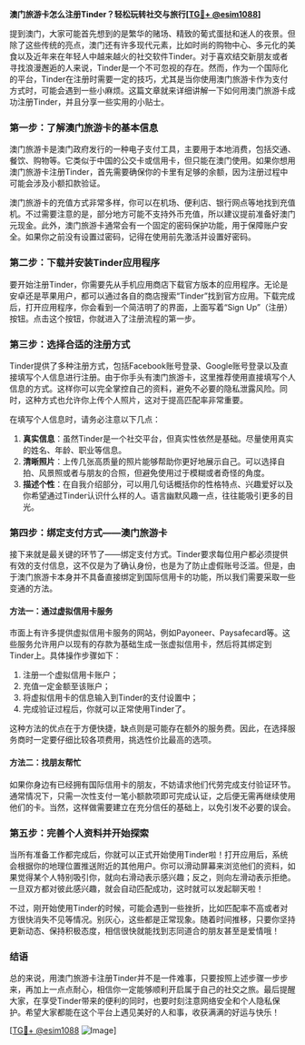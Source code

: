 **澳门旅游卡怎么注册Tinder？轻松玩转社交与旅行[[TG💪+ @esim1088](https://t.me/s/esim1088)]**

提到澳门，大家可能首先想到的是繁华的赌场、精致的葡式蛋挞和迷人的夜景。但除了这些传统的亮点，澳门还有许多现代元素，比如时尚的购物中心、多元化的美食以及近年来在年轻人中越来越火的社交软件Tinder。对于喜欢结交新朋友或者寻找浪漫邂逅的人来说，Tinder是一个不可忽视的存在。然而，作为一个国际化的平台，Tinder在注册时需要一定的技巧，尤其是当你使用澳门旅游卡作为支付方式时，可能会遇到一些小麻烦。这篇文章就来详细讲解一下如何用澳门旅游卡成功注册Tinder，并且分享一些实用的小贴士。

### 第一步：了解澳门旅游卡的基本信息

澳门旅游卡是澳门政府发行的一种电子支付工具，主要用于本地消费，包括交通、餐饮、购物等。它类似于中国的公交卡或信用卡，但只能在澳门使用。如果你想用澳门旅游卡注册Tinder，首先需要确保你的卡里有足够的余额，因为注册过程中可能会涉及小额扣款验证。

澳门旅游卡的充值方式非常多样，你可以在机场、便利店、银行网点等地找到充值机。不过需要注意的是，部分地方可能不支持外币充值，所以建议提前准备好澳门元现金。此外，澳门旅游卡通常会有一个固定的密码保护功能，用于保障账户安全。如果你之前没有设置过密码，记得在使用前先激活并设置好密码。

### 第二步：下载并安装Tinder应用程序

要开始注册Tinder，你需要先从手机应用商店下载官方版本的应用程序。无论是安卓还是苹果用户，都可以通过各自的商店搜索“Tinder”找到官方应用。下载完成后，打开应用程序，你会看到一个简洁明了的界面，上面写着“Sign Up”（注册）按钮。点击这个按钮，你就进入了注册流程的第一步。

### 第三步：选择合适的注册方式

Tinder提供了多种注册方式，包括Facebook账号登录、Google账号登录以及直接填写个人信息进行注册。由于你手头有澳门旅游卡，这里推荐使用直接填写个人信息的方式。这样你可以完全掌控自己的资料，避免不必要的隐私泄露风险。同时，这种方式也允许你上传个人照片，这对于提高匹配率非常重要。

在填写个人信息时，请务必注意以下几点：
1. **真实信息**：虽然Tinder是一个社交平台，但真实性依然是基础。尽量使用真实的姓名、年龄、职业等信息。
2. **清晰照片**：上传几张高质量的照片能够帮助你更好地展示自己。可以选择自拍、风景照或者与朋友的合照，但避免使用过于模糊或者奇怪的角度。
3. **描述个性**：在自我介绍部分，可以用几句话概括你的性格特点、兴趣爱好以及你希望通过Tinder认识什么样的人。语言幽默风趣一点，往往能吸引更多的目光。

### 第四步：绑定支付方式——澳门旅游卡

接下来就是最关键的环节了——绑定支付方式。Tinder要求每位用户都必须提供有效的支付信息，这不仅是为了确认身份，也是为了防止虚假账号泛滥。但是，由于澳门旅游卡本身并不具备直接绑定到国际信用卡的功能，所以我们需要采取一些变通的方法。

#### 方法一：通过虚拟信用卡服务
市面上有许多提供虚拟信用卡服务的网站，例如Payoneer、Paysafecard等。这些服务允许用户以现有的存款为基础生成一张虚拟信用卡，然后将其绑定到Tinder上。具体操作步骤如下：
1. 注册一个虚拟信用卡账户；
2. 充值一定金额至该账户；
3. 将虚拟信用卡的信息输入到Tinder的支付设置中；
4. 完成验证过程后，你就可以正常使用Tinder了。

这种方法的优点在于方便快捷，缺点则是可能存在额外的服务费。因此，在选择服务商时一定要仔细比较各项费用，挑选性价比最高的选项。

#### 方法二：找朋友帮忙
如果你身边有已经拥有国际信用卡的朋友，不妨请求他们代劳完成支付验证环节。通常情况下，只需一次性支付一笔小额款项即可完成认证，之后便无需再继续使用他们的卡。当然，这样做需要建立在充分信任的基础上，以免引发不必要的误会。

### 第五步：完善个人资料并开始探索

当所有准备工作都完成后，你就可以正式开始使用Tinder啦！打开应用后，系统会根据你的地理位置推送附近的其他用户。你可以滑动屏幕来浏览他们的资料，如果觉得某个人特别吸引你，就向右滑动表示感兴趣；反之，则向左滑动表示拒绝。一旦双方都对彼此感兴趣，就会自动匹配成功，这时就可以发起聊天啦！

不过，刚开始使用Tinder的时候，可能会遇到一些挫折，比如匹配率不高或者对方很快消失不见等情况。别灰心，这些都是正常现象。随着时间推移，只要你坚持更新动态、保持积极态度，相信很快就能找到志同道合的朋友甚至是爱情哦！

### 结语

总的来说，用澳门旅游卡注册Tinder并不是一件难事，只要按照上述步骤一步步来，再加上一点点耐心，相信你一定能够顺利开启属于自己的社交之旅。最后提醒大家，在享受Tinder带来的便利的同时，也要时刻注意网络安全和个人隐私保护。希望大家都能在这个平台上遇见美好的人和事，收获满满的好运与快乐！

[[TG💪+ @esim1088](https://t.me/s/esim1088) ![Image](https://i.postimg.cc/4NQfJmqS/Snipaste-2025-05-13-00-14-12.png)]